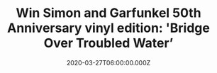 ---
campaign-uuid: "c-4d24679b-0c15-4d0c-aee8-7e173060d1c2"
type: "Competition"
category: "Music"
date: "2020-03-27T06:00:00.000Z"
end-date: "2020-04-27T23:59:00.000Z"
disable-form: false
is_promoted: false
has_entry_page: true
title: "Win Simon and Garfunkel 50th Anniversary vinyl edition: 'Bridge Over Troubled\
  \ Water’"
competition-description: "<p>We are giving away the 50th anniversary, 180G limited\
  \ edition gold vinyl of Simon & Garfunkel’s iconic fifth and final studio album:'Bridge\
  \ Over Troubled Water’. Including the classic songs Bridge Over Troubled Water,\
  \ Cecilia, The Boxer and many more.</p>\n<p>Click below for a chance to win now.</p>\n"
hero-header: "Win Simon and Garfunkel 50th Anniversary vinyl edition: 'Bridge Over\
  \ Troubled Water’"
terms-confirmation: "N/A"
banner-img: "https://assets.expresslyapp.com/asset-fc1cd2f1-f116-459a-9f2e-d3ed8213697c.jpg"
logo-left-href: "http://club.expressly.io"
logo-left-image: "https://assets.expresslyapp.com/asset-eba21037-09d1-4105-9cfc-79aa01d87792.jpg"
logo-left-title: "Expressly Club"
bg-image-hero: "https://assets.expresslyapp.com/asset-4b6c1273-077e-4897-b995-49636b5ba295.jpg"
bg-image-first: "https://assets.expresslyapp.com/asset-aa1440ba-fe03-4710-a83b-29d5e7b92141.jpg"
section1-content: "<p>We have on our hands 'Bridge Over Troubled Water, the 50th anniversary,\
  \ 180G limited edition gold vinyl of Simon & Garfunkel’s iconic fifth and final\
  \ studio album.</p>\n<p>Such and amazing album including the classic songs Bridge\
  \ Over Troubled Water, Cecilia, The Boxer and The Only Living Boy in New York, their\
  \ final album moves away from their traditional folk style, exploring a variety\
  \ of other genres including R&B, gospel, jazz, world music and pop. This limited\
  \ edition celebrates the Grammy Award winning album, which has been certified 10\
  \ x Platinum in the UK.</p>\n<p>Enter below for a chance to win it now. Good luck!</p>\n"
entry-title: "Win Simon and Garfunkel 50th Anniversary vinyl edition: 'Bridge Over\
  \ Troubled Water’"
entry-content: "<p>Enter the draw to win Simon and Garfunkel 50th Anniversary vinyl\
  \ edition: 'Bridge Over Troubled Water’ by completing the form below before 23:59\
  \ on the 25th of March 2020.</p>\n"
has-winner: false
prize-description: "Simon and Garfunkel 50th Anniversary vinyl edition: 'Bridge Over\
  \ Troubled Water’"
special-conditions: "Multiple entries are allowed up to one every day.\r\n\r\nThis\
  \ competition is also available on: https:/aaa.nme.com/competitions/simon-garfunkel-anniverysary-vinyl"
country-restrictions:
- "GB"
---